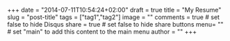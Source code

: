 +++
date = "2014-07-11T10:54:24+02:00"
draft = true
title = "My Resume"
slug = "post-title"
tags = ["tag1","tag2"]
image = ""
comments = true	# set false to hide Disqus
share = true	# set false to hide share buttons
menu= ""		# set "main" to add this content to the main menu
author = ""
+++
